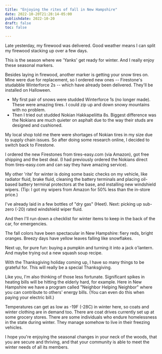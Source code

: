 ```yaml
---
title: "Enjoying the rites of fall in New Hampshire"
date: 2022-10-20T21:28:14-05:00
publishdate: 2022-10-20
draft: false
toc: false

---
```


Late yesterday, my firewood was delivered. Good weather means I can split my firewood stacking up over a few days. 

This is the season where we 'Yanks' get ready for winter. And I really enjoy these seasonal markers.

Besides laying in firewood, another marker is getting your snow tires on. Mine were due for replacement, so I ordered new ones -- Firestone's studabble Winterforce 2s -- which have already been delivered. They'll be installed on Halloween. 

* My first pair of snows were studded Winterforce 1s (no longer made). These were amazing tires. I could zip up and down snowy mountains with no problem. 
* Then I tried out studded Nokian Hakkapeliitta 8s. Biggest difference was the Nokians are much quieter on asphalt due to the way their studs are designed and cushioned. 

My local shop told me there were shortages of Nokian tires in my size due to supply chain issues. So after doing some research online, I decided to switch back to Firestone.

I ordered the new Firestones from tires-easy.com (via Amazon), got free shipping and the best deal. (I had previously ordered the Nokians direct from tires-easy.com and can say they have amazing service).

My other 'rite' for winter is doing some basic checks on my vehicle, like radiator fluid, brake fluid, cleaning the battery terminals and placing oil-based battery terminal protectors at the base, and installing new windshield wipers. (Tip: I got my wipers from Amazon for 50% less than the in-store price.)

I've already laid in a few bottles of "dry gas" (Heet). Next: picking up sub-zero (-20) rated windshield wiper fluid.

And then I'll run down a checklist for winter items to keep in the back of the car, for emergencies. 

The fall colors have been spectacular in New Hampshire: fiery reds, bright oranges. Breezy days have yellow leaves falling like snowflakes.

Next up, for pure fun: buying a pumpkin and turning it into a jack o'lantern. And maybe trying out a new squash soup recipe.

With the Thanksgiving holiday coming up, I have so many things to be grateful for. This will really be a special Thanksgiving.

Like you, I'm also thinking of those less fortunate. Significant spikes in heating bills will be hitting the elderly hard, for example. Here in New Hampshire we have a program called "Neighbor Helping Neighbor" where you can contribute to others' energy bills. (You can even do this when paying your electric bill.) 

Temperatures can get as low as -19F (-28C) in winter here, so coats and winter clothing are in demand too. There are coat drives currently set up at some grocery stores. There are some individuals who endure homelessness in the state during winter. They manage somehow to live in their freezing vehicles.

I hope you're enjoying the seasonal changes in your neck of the woods, that you are secure and thriving, and that your community is able to meet the winter needs of all its members.
